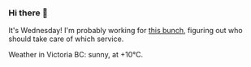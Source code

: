 ### Hi there :wave:

It's Wednesday! I'm probably working for [this bunch](https://github.com/kohofinancial), figuring out who should take care of which service.

Weather in Victoria BC: sunny, at +10°C.
